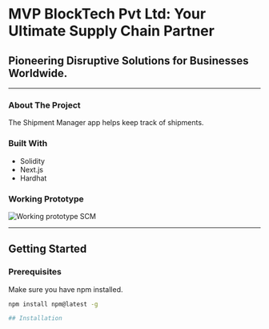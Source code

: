 # MVP BlockTech Pvt Ltd: Your Ultimate Supply Chain Partner
## Pioneering Disruptive Solutions for Businesses Worldwide.

---

### About The Project
The Shipment Manager app helps keep track of shipments.

### Built With
- Solidity
- Next.js
- Hardhat

### Working Prototype
![Working prototype SCM](https://github.com/chanderprakash20/tracker/assets/132908264/75d73f31-9523-4f6f-a079-f3d09161f041)

---

## Getting Started

### Prerequisites
Make sure you have npm installed.

```bash
npm install npm@latest -g

## Installation
